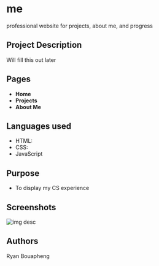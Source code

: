# me
professional website for projects, about me, and progress

## Project Description
Will fill this out later

## Pages
- **Home**
- **Projects**
- **About Me**

## Languages used
- HTML:
- CSS:
- JavaScript

## Purpose
- To display my CS experience

## Screenshots
![img desc](link)



## Authors
Ryan Bouapheng
